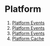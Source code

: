 # Platform

1. [Platform Events](https://developer.salesforce.com/blogs/developer-relations/2017/05/first-impressions-platform-events-salesforce-enterprise-messaging-platform.html)
1. [Platform Events](https://www.apexhours.com/integrating-with-salesforce-using-platform-events/)
1. [Platform Events](https://developer.salesforce.com/blogs/2018/12/platform-events-eventbus-a-new-chapter-in-the-never-ending-saga-of-bulkification.html)
1. [Platform Cache](https://developer.salesforce.com/blogs/2020/06/caching-in-the-salesforce-platform.html)